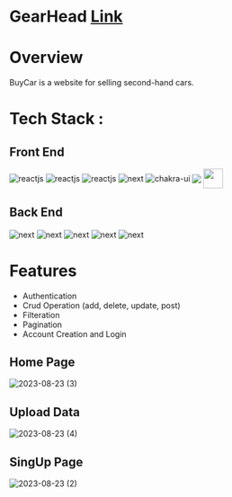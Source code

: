 # GearHead [Link](https://attryb-cars.netlify.app/)

# Overview
 BuyCar is a website for selling second-hand cars.
 
# Tech Stack :
 
  ## Front End
 <div align='left'>
 <img src="https://camo.githubusercontent.com/ab4c3c731a174a63df861f7b118d6c8a6c52040a021a552628db877bd518fe84/68747470733a2f2f696d672e736869656c64732e696f2f62616467652f72656163742d2532333230323332612e7376673f7374796c653d666f722d7468652d6261646765266c6f676f3d7265616374266c6f676f436f6c6f723d253233363144414642"  align="center" alt="reactjs" />
   <img src="https://img.shields.io/badge/React_Router-CA4245?style=for-the-badge&logo=react-router&logoColor=white"  align="center" alt="reactjs" />
  <img src="https://img.shields.io/badge/css3-%231572B6.svg?style=for-the-badge&logo=css3&logoColor=white"  align="center" alt="reactjs" />
  <img src='https://camo.githubusercontent.com/93c855ae825c1757f3426f05a05f4949d3b786c5b22d0edb53143a9e8f8499f6/68747470733a2f2f696d672e736869656c64732e696f2f62616467652f4a6176615363726970742d3332333333303f7374796c653d666f722d7468652d6261646765266c6f676f3d6a617661736372697074266c6f676f436f6c6f723d463744463145' align='center' alt='next' />
   <img src = "https://camo.githubusercontent.com/0cbfd479cc112e053b3ce4ec8d4774714ed7bd8d0b766d8c5a0109b1edf61dfe/68747470733a2f2f696d672e736869656c64732e696f2f62616467652f6368616b72612075692d2532333445443143352e7376673f7374796c653d666f722d7468652d6261646765266c6f676f3d6368616b72617569266c6f676f436f6c6f723d7768697465" align="center" alt="chakra-ui"/>
    <img src="https://camo.githubusercontent.com/dfb4109b571fbeb03ce2fe6eefb9eb9a3ca63e618e57002cc4b17d784baea807/68747470733a2f2f696d672e736869656c64732e696f2f62616467652f6e65746c6966792d2532333030303030302e7376673f7374796c653d666f722d7468652d6261646765266c6f676f3d6e65746c696679266c6f676f436f6c6f723d23303043374237" align='center' />
   <img src='https://user-images.githubusercontent.com/25181517/183890598-19a0ac2d-e88a-4005-a8df-1ee36782fde1.png' align='center' width='35px'/>
 </div>
 
 
## Back End
 
  <div align='left'>
  <img src='https://camo.githubusercontent.com/8286a45a106e1a3c07489f83a38159981d888518a740b59c807ffc1b7b1e2f7b/68747470733a2f2f696d672e736869656c64732e696f2f62616467652f657870726573732e6a732d2532333430346435392e7376673f7374796c653d666f722d7468652d6261646765266c6f676f3d65787072657373266c6f676f436f6c6f723d253233363144414642' align='center' alt='next' />
  <img src='https://camo.githubusercontent.com/4590c0af4aeb1b75233885f86e80c1da8cb2afd401173a40e41370f5cad5db20/68747470733a2f2f696d672e736869656c64732e696f2f62616467652f4a57542d626c61636b3f7374796c653d666f722d7468652d6261646765266c6f676f3d4a534f4e253230776562253230746f6b656e73' align='center' alt='next' />
  <img src='https://camo.githubusercontent.com/c839570bc71901106b11b8411d9277a6a8356a9431e4a16d6c26db82caab7d62/68747470733a2f2f696d672e736869656c64732e696f2f62616467652f4d6f6e676f44422d2532333465613934622e7376673f7374796c653d666f722d7468652d6261646765266c6f676f3d6d6f6e676f6462266c6f676f436f6c6f723d7768697465' align='center' alt='next' />
  <img src='https://camo.githubusercontent.com/b47580b7e8e0b4ce9bb718070140318f72d316a0c88e0dd53a5ac4b0bdfc755e/68747470733a2f2f696d672e736869656c64732e696f2f62616467652f4e504d2d2532333030303030302e7376673f7374796c653d666f722d7468652d6261646765266c6f676f3d6e706d266c6f676f436f6c6f723d7768697465' align='center' alt='next' />
   <img src='https://camo.githubusercontent.com/6fba93c5a92eaaf7ccb40d56ed008d11425fde3d75bf3c6d3e54a048c41d2f43/68747470733a2f2f696d672e736869656c64732e696f2f62616467652f52656e6465722d3433303039383f7374796c653d666f722d7468652d6261646765266c6f676f3d6865726f6b75266c6f676f436f6c6f723d7768697465' align='center' alt='next' />
    
  </div>
  
  # Features

<ul>
<li>Authentication</li>
<li>Crud Operation (add, delete, update, post)</li>
<li>Filteration</li>
<li>Pagination</li>
<li>Account Creation and Login</li>
 </ul>
  
 ## Home Page
 ![2023-08-23 (3)](https://github.com/ParbhatKataria1/attryb-cars/assets/113490540/4a3f951e-f3fe-405a-849b-fff8789c1ebd)

 
 ## Upload Data
![2023-08-23 (4)](https://github.com/ParbhatKataria1/attryb-cars/assets/113490540/5141f3d0-0476-424c-a769-aa542082b37b)

 
 ## SingUp Page
![2023-08-23 (2)](https://github.com/ParbhatKataria1/attryb-cars/assets/113490540/3832b586-8d77-4bc5-8fbc-5f854c949c63)

 
  


